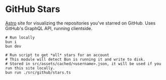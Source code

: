 # GitHub Stars

[Astro](https://astro.build) site for visualizing the repositories you've starred on GitHub.
Uses GitHub's GraphQL API, running clientside.

```shell
# Run locally
bun i
bun dev

# Run script to get *all* stars for an account
# This module will detect Bun is running it and write to disk.
# Stored in src/assets/cached/<username>.json, it will be used if you run this site locally.
bun run ./src/github/stars.ts
```
